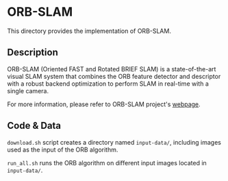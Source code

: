 # ORB-SLAM
This directory provides the implementation of ORB-SLAM.

## Description
ORB-SLAM (Oriented FAST and Rotated BRIEF SLAM) is a state-of-the-art visual
SLAM system that combines the ORB feature detector and descriptor with a robust
backend optimization to perform SLAM in real-time with a single camera.

For more information, please refer to ORB-SLAM project's
[webpage](https://webdiis.unizar.es/~raulmur/orbslam/).

## Code & Data
`download.sh` script creates a directory named `input-data/`, including images
used as the input of the ORB algorithm.

`run_all.sh` runs the ORB algorithm on different input images located in
`input-data/`.
